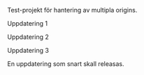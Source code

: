 Test-projekt för hantering av multipla origins.

Uppdatering 1

Uppdatering 2

Uppdatering 3

En uppdatering som snart skall releasas.
